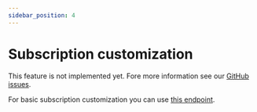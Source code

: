 ```yaml
---
sidebar_position: 4
---
```


# Subscription customization

This feature is not implemented yet. Fore more information see our [GitHub issues](https://github.com/Embloy/Embloy-Core-Server/issues).

For basic subscription customization you can use [this endpoint](https://www.postman.com/embloy/workspace/embloy-workspace/request/24977803-19871b4d-01c2-4823-9de1-272ee3d6adfc).
